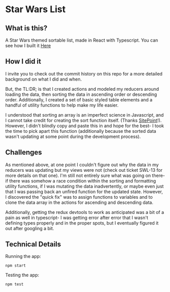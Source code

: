 # Star Wars List

## What is this?

A Star Wars themed sortable list, made in React with Typescript.  You can see how I built it [Here](https://trello.com/b/RcrzVscg/star-wars-list	)

## How I did it

I invite you to check out the commit history on this repo for a more detailed background on what I did and when.  

But, the TL:DR; is that I created actions and modeled my reducers around loading the data, then sorting the data in ascending order or descending order.  Additionally, I created a set of basic styled table elements and a handful of utility functions to help make my life easier.

I understood that sorting an array is an imperfect science in Javascript, and I cannot take credit for creating the sort function itself.  (Thanks [SitePoint](https://www.sitepoint.com/sort-an-array-of-objects-in-javascript/)!).  However, I didn't blindly copy and paste this in and hope for the best- I took the time to pick apart this function (additionally because the sorted data wasn't updating at some point during the development process).

## Challenges

As mentioned above, at one point I couldn't figure out why the data in my reducers was updating but my views were not (check out ticket SWL-13 for more details on that one).  I'm still not entirely sure what was going on there- if there was somehow a race condition within the sorting and formatting utility functions, if I was mutating the data inadvertently, or maybe even just that I was passing back an unfired function for the updated state.  However, I discovered the "quick fix" was to assign functions to variables and to clone the data array in the actions for ascending and descending data.

Additionally, getting the redux devtools to work as anticipated was a bit of a pain as well in typescript- I was getting error after error that I wasn't defining types properly and in the proper spots, but I eventually figured it out after googling a bit.

## Technical Details
Running the app:
```
npm start
```

Testing the app:
```
npm test
```